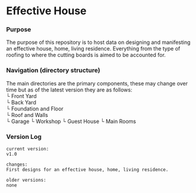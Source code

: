 # Effective House

### Purpose
The purpose of this repository is to host data on designing and manifesting an effective house, home, living residence. Everything from the type of roofing to where the cutting boards is aimed to be accounted for.

### Navigation (directory structure)  
The main directories are the primary components, these may change over time but as of the latest version they are as follows:  
	└ Front Yard  
	└ Back Yard  
	└ Foundation and Floor  
	└ Roof and Walls  
	└ Garage
	└ Workshop
	└ Guest House
	└ Main Rooms

### Version Log

```
current version:
v1.0

changes:
First designs for an effective house, home, living residence.
```
```
older versions:
none
```